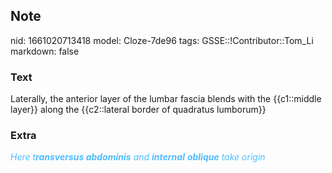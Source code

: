 ## Note
nid: 1661020713418
model: Cloze-7de96
tags: GSSE::!Contributor::Tom_Li
markdown: false

### Text
<div>
  Laterally, the anterior layer of the lumbar fascia blends with
  the {{c1::middle layer}} along the {{c2::lateral border of
  quadratus lumborum}}
</div>

### Extra
<div>
  <i><font color="#4FBCFF">Here t<b>ransversus abdominis</b> and
  <b>internal</b></font></i> <i><font color=
  "#4FBCFF"><b>oblique</b> take origin</font></i>
</div>
